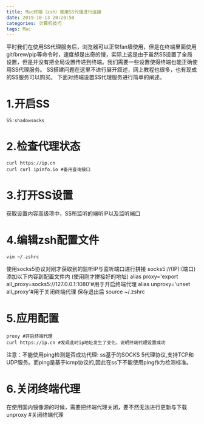 ```yaml
---
title: Mac终端（zsh）使用SS代理进行连接
date: 2019-10-13 20:20:50
categories: 计算机技巧
tags: Mac
---
```

平时我们在使用SS代理服务后，浏览器可以正常fan墙使用，但是在终端里面使用git/brew/pip等命令时，速度却是出奇的慢，实际上这是由于虽然SS设置了全局设置，但是并没有把全局设置传递到终端。我们需要一些设置使得终端也能正确使用SS代理服务。
SS搭建问题在这里不进行展开叙述，网上教程也很多，也有现成的SS服务可以购买。
下面对终端设置SS代理服务进行简单的阐述。
# 1.开启SS
    SS:shadowsocks
# 2.检查代理状态
    curl https://ip.cn
    curl curl ipinfo.io #备用查询接口
# 3.打开SS设置
获取设置内容高级项中，SS所监听的端听IP以及监听端口
# 4.编辑zsh配置文件
    vim ~/.zshrc 
使用socks5协议对刚才获取到的监听IP与监听端口进行拼接
    socks5://(IP):(端口)
添加以下内容到配置文件内 (使用刚才拼接好的地址)
    alias proxy='export all_proxy=socks5://127.0.0.1:1080'#用于开启终端代理
    alias unproxy='unset all_proxy'#用于关闭终端代理
保存退出后
    source ~/.zshrc
# 5.应用配置
    proxy #开启终端代理
    curl https://ip.cn #发现此时ip地址发生了变化，说明终端代理设置成功
注意：不能使用ping检测是否成功代理:
ss基于的SOCKS 5代理协议,支持TCP和UDP服务。而ping是基于icmp协议的,因此在ss下不能使用ping作为检测标准。
# 6.关闭终端代理
在使用国内镜像源的时候，需要把终端代理关闭，要不然无法进行更新与下载
    unproxy #关闭终端代理

